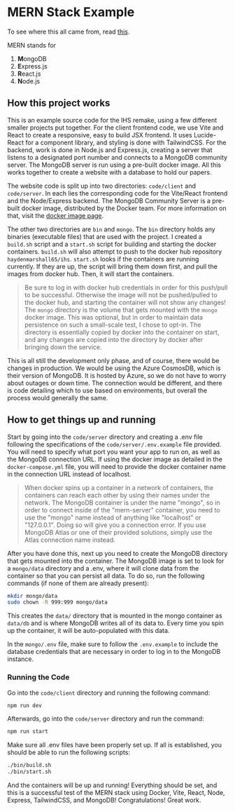 # MERN Stack Example

To see where this all came from, read [this](https://www.mongodb.com/resources/languages/mern-stack-tutorial).

MERN stands for

 1. **M**ongoDB
 2. **E**xpress.js
 3. **R**eact.js
 4. **N**ode.js


## How this project works

This is an example source code for the IHS remake, using a few different smaller projects put together. For the client frontend code, we use Vite and React to create a responsive, easy to build JSX frontend. It uses Lucide-React for a component library, and styling is done with TailwindCSS. For the backend, work is done in Node.js and Express.js, creating a server that listens to a designated port number and connects to a MongoDB community server. The MongoDB server is run using a pre-built docker image. All this works together to create a website with a database to hold our papers. 

The website code is split up into two directories: `code/client` and `code/server`. In each lies the corresponding code for the Vite/React frontend and the Node/Express backend. The MongoDB Community Server is a pre-built docker image, distributed by the Docker team. For more information on that, visit the [docker image page](https://hub.docker.com/r/mongodb/mongodb-community-server).

The other two directories are `bin` and `mongo`. The `bin` directory holds any binaries (executable files) that are used with the project. I created a `build.sh` script and a `start.sh` script for building and starting the docker containers. `build.sh` will also attempt to push to the docker hub repository `haydenmarshall65/ihs`. `start.sh` looks if the containers are running currently. If they are up, the script will bring them down first, and pull the images from docker hub. Then, it will start the containers.
>Be sure to log in with docker hub credentials in order for this push/pull to be successful. Otherwise the image will not be pushed/pulled to the docker hub, and starting the container will not show any changes!
The `mongo` directory is the volume that gets mounted with the `mongo` docker image. This was optional, but in order to maintain data persistence on such a small-scale test, I chose to opt-in. The directory is essentially copied by docker into the container on start, and any changes are copied into the directory by docker after bringing down the service.

This is all still the development only phase, and of course, there would be changes in production. We would be using the Azure CosmosDB, which is their version of MongoDB. It is hosted by Azure, so we do not have to worry about outages or down time. The connection would be different, and there is code detailing which to use based on environments, but overall the process would generally the same.

## How to get things up and running

Start by going into the `code/server` directory and creating a .env file following the specifications of the `code/server/.env.example` file provided. You will need to specify what port you want your app to run on, as well as the MongoDB connection URL. If using the docker image as detailed in the `docker-compose.yml` file, you will need to provide the docker container name in the connection URL instead of localhost. 
> When docker spins up a container in a network of containers, the containers can reach each other by using their names under the network. The MongoDB container is under the name "mongo", so in order to connect inside of the "mern-server" container, you need to use the "mongo" name instead of anything like "localhost" or "127.0.0.1". Doing so will give you a connection error. If you use MongoDB Atlas or one of their provided solutions, simply use the Atlas connection name instead.

After you have done this, next up you need to create the MongoDB directory that gets mounted into the container. The MongoDB image is set to look for a `mongo/data` directory and a .env, where it will clone data from the container so that you can persist all data. To do so, run the following commands (if none of them are already present):
```bash
mkdir mongo/data
sudo chown -R 999:999 mongo/data
```
This creates the `data/` directory that is mounted in the mongo container as `data/db` and is where MongoDB writes all of its data to. Every time you spin up the container, it will be auto-populated with this data.

In the `mongo/.env` file, make sure to follow the `.env.example` to include the database credentials that are necessary in order to log in to the MongoDB instance.

### Running the Code

Go into the `code/client` directory and running the following command:
```bash
npm run dev
```

Afterwards, go into the `code/server` directory and run the command:
```bash
npm run start
```
Make sure all .env files have been properly set up. If all is established, you should be able to run the following scripts:
```bash
./bin/build.sh
./bin/start.sh
```
And the containers will be up and running! Everything should be set, and this is a successful test of the MERN stack using Docker, Vite, React, Node, Express, TailwindCSS, and MongoDB! Congratulations! Great work.